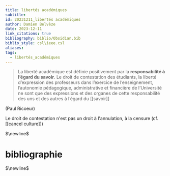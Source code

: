 ```yaml
---
title: libertés académiques
subtitle: 
id: 20231211_libertés académiques
author: Damien Belvèze
date: 2023-12-11
link_citations: true
bibliography: biblio/Obsidian.bib
biblio_style: csl\ieee.csl
aliases: 
tags:
  - libertés_académiques
---
```

>La liberté académique est définie positivement par la **responsabilité à l’égard du savoir**. Le droit de contestation des étudiants, la liberté d’expression des professeurs dans l’exercice de l’enseignement, l’autonomie pédagogique, administrative et financière de l’Université ne sont que des expressions et des organes de cette responsabilité des uns et des autres à l’égard du [[savoir]]

(Paul Ricoeur)

Le droit de contestation n'est pas un droit à l'annulation, à la censure (cf. [[cancel culture]])

$\newline$
# bibliographie
$\newline$






